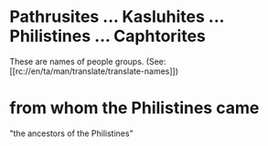 # Pathrusites ... Kasluhites ... Philistines ... Caphtorites

These are names of people groups. (See: [[rc://en/ta/man/translate/translate-names]])

# from whom the Philistines came

"the ancestors of the Philistines"

